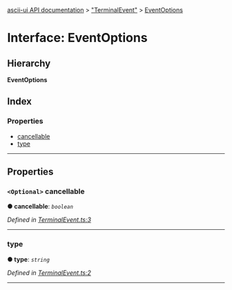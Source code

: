 [ascii-ui API documentation](../README.md) > ["TerminalEvent"](../modules/_terminalevent_.md) > [EventOptions](../interfaces/_terminalevent_.eventoptions.md)

# Interface: EventOptions

## Hierarchy

**EventOptions**

## Index

### Properties

* [cancellable](_terminalevent_.eventoptions.md#cancellable)
* [type](_terminalevent_.eventoptions.md#type)

---

## Properties

<a id="cancellable"></a>

### `<Optional>` cancellable

**● cancellable**: *`boolean`*

*Defined in [TerminalEvent.ts:3](https://github.com/danikaze/ascii-ui/blob/da18f7c/src/TerminalEvent.ts#L3)*

___
<a id="type"></a>

###  type

**● type**: *`string`*

*Defined in [TerminalEvent.ts:2](https://github.com/danikaze/ascii-ui/blob/da18f7c/src/TerminalEvent.ts#L2)*

___

